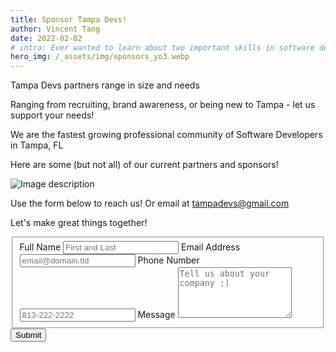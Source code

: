 ```yaml
---
title: Sponsor Tampa Devs!
author: Vincent Tang
date: 2022-02-02
# intro: Ever wanted to learn about two important skills in software development? We presented this topic over at one of our sponsor companies, ReliaQuest!
hero_img: /_assets/img/sponsors_yo3.webp
---
```


Tampa Devs partners range in size and needs

Ranging from recruiting, brand awareness, or being new to Tampa - let us support your needs!

We are the fastest growing professional community of Software Developers in Tampa, FL

Here are some (but not all) of our current partners and sponsors!

![Image description](/_assets/img/pages/list-sponsors.webp)

Use the form below to reach us! Or email at tampadevs@gmail.com

Let's make great things together!

<form class="formspree" id="fs-frm" name="simple-contact-form" accept-charset="utf-8" action="https://formspree.io/f/xknenrnk" method="post">
  <fieldset id="fs-frm-inputs">
    <label for="full-name">Full Name</label>
    <input type="text" name="name" id="full-name" placeholder="First and Last" required="">
    <label for="email-address">Email Address</label>
    <input type="email" name="_replyto" id="email-address" placeholder="email@domain.tld" required="">
    <label for="phone-number">Phone Number</label>
    <input type="text" name="phone-number" id="phone-number" placeholder="813-222-2222" required="">
    <label for="message">Message</label>
    <textarea rows="5" name="message" id="message" placeholder="Tell us about your company :)" required=""></textarea>
    <input type="hidden" name="_subject" id="email-subject" value="Contact Form Submission">
  </fieldset>
  <input type="submit" value="Submit">
</form>